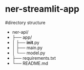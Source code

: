 # ner-streamlit-app
#directory structure
* ner-api/
* ├── app/
* │   ├── __init__.py
* │   ├── main.py
* │   └── model.py
* ├── requirements.txt
* └── README.md
